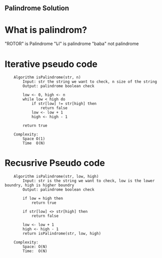 ## Palindrome Solution

# What is palindrom?

"ROTOR" is Palindrome
"انا" is palindrome
"baba" not palindrome 

# Iterative pseudo code
```
    Algorithm isPalindrome(str, n)
        Input: str the string we want to check, n size of the string
        Output: palindrome boolean check

        low <- 0, high <- n
        while low < high do
            if str[low] != str[high] then
                return false
            low <- low + 1
            high <- high - 1

        return true

    Complexity:
        Space O(1)
        Time  O(N)
```


# Recusrive Pseudo code

```
    Algorithm isPalindrome(str, low, high) 
        Input: str is the string we want to check, low is the lower boundry, high is higher boundry
        Output: palindrome boolean check

        if low = high then
            return true
        
        if str[low] <> str[high] then
            return false

        low <- low + 1
        high <- high - 1
        return isPalindrome(str, low, high)

    Complexity:
        Space: O(N)
        Time:  O(N)
```